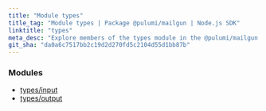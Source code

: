 ```yaml
---
title: "Module types"
title_tag: "Module types | Package @pulumi/mailgun | Node.js SDK"
linktitle: "types"
meta_desc: "Explore members of the types module in the @pulumi/mailgun package."
git_sha: "da0a6c7517bb2c19d2d270fd5c2104d55d1bb87b"
---
```


<!-- WARNING: this page was generated by a tool. Do not edit it by hand. -->
<!-- To change it, please see https://github.com/pulumi/docs/tree/master/tools/tscdocgen. -->


<h3>Modules</h3>
<ul class="api">
    <li><a href="input/"><span class="symbol module"></span>types/input</a></li>
    <li><a href="output/"><span class="symbol module"></span>types/output</a></li>
</ul>









